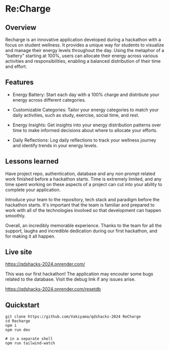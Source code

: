 # Re:Charge 

## Overview

Recharge is an innovative application developed during a hackathon with a focus on student wellness. It provides a unique way for students to visualize and manage their energy levels throughout the day. Using the metaphor of a "battery" starting at 100%, users can allocate their energy across various activities and responsibilities, enabling a balanced distribution of their time and effort.

## Features

- Energy Battery: Start each day with a 100% charge and distribute your energy across different categories.

- Customizable Categories: Tailor your energy categories to match your daily activities, such as study, exercise, social time, and rest.

- Energy Insights: Get insights into your energy distribution patterns over time to make informed decisions about where to allocate your efforts.

- Daily Reflections: Log daily reflections to track your wellness journey and identify trends in your energy levels.

## Lessons learned

Have project repo, authentication, database and any non prompt related work finished before a hackathon starts. Time is extremely limited, and any time spent working on these aspects of a project can cut into your ability to complete your application.

Introduce your team to the repository, tech stack and paradigm before the hackathon starts. It's important that the team is familiar and prepared to work with all of the technologies involved so that development can happen smoothly.

Overall, an incredibly memorable experience. Thanks to the team for all the support, laughs and incredible dedication during our first hackathon, and for making it all happen. 

## Live site

https://qdshacks-2024.onrender.com/

This was our first hackathon! The application may encouter some bugs related to the
database. Visit the debug link if any issues arise.

https://qdshacks-2024.onrender.com/resetdb

## Quickstart

```
git clone https://github.com/Vakiyama/qdshacks-2024 ReCharge
cd Recharge
npm i
npm run dev

# in a separate shell
npm run tailwind-watch
```
